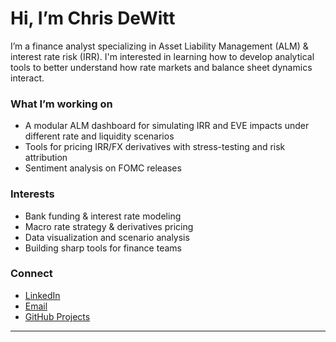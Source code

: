 # Hi, I’m Chris DeWitt

I’m a finance analyst specializing in Asset Liability Management (ALM) & interest rate risk (IRR). I'm interested in learning how to develop analytical tools to better understand how rate markets and balance sheet dynamics interact.

### What I’m working on

- A modular ALM dashboard for simulating IRR and EVE impacts under different rate and liquidity scenarios
- Tools for pricing IRR/FX derivatives with stress-testing and risk attribution
- Sentiment analysis on FOMC releases

### Interests

- Bank funding & interest rate modeling  
- Macro rate strategy & derivatives pricing  
- Data visualization and scenario analysis  
- Building sharp tools for finance teams

### Connect

- [LinkedIn](https://www.linkedin.com/in/CNxnDW)
- [Email](mailto:DeWittCN@gmail.com)
- [GitHub Projects](https://github.com/Chris-DeWitt?tab=repositories)

---


<!---
chris-dewitt/chris-dewitt is a ✨ special ✨ repository because its `README.md` (this file) appears on your GitHub profile.
You can click the Preview link to take a look at your changes.
--->
